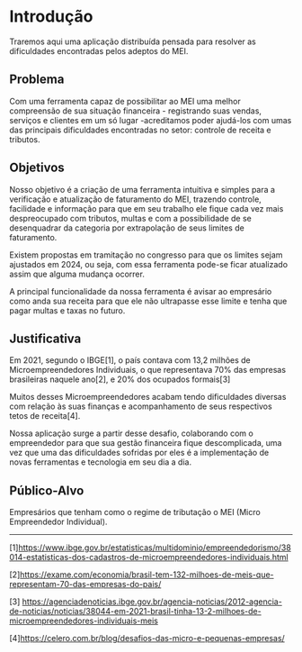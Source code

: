 # Introdução

Traremos aqui uma aplicação distribuída pensada para resolver as dificuldades encontradas pelos adeptos do MEI.

## Problema

Com uma ferramenta capaz de possibilitar ao MEI uma melhor compreensão de sua situação financeira - registrando suas vendas, serviços e clientes em um só lugar -acreditamos poder ajudá-los com umas das principais dificuldades encontradas no setor: controle de receita e tributos. 


## Objetivos

Nosso objetivo é a criação de uma ferramenta intuitiva e simples para a verificação e atualização de faturamento do MEI, trazendo controle, facilidade e informação para que em seu trabalho ele fique cada vez mais despreocupado com tributos, multas e com a possibilidade de se desenquadrar da categoria por extrapolação de seus limites de faturamento.

Existem propostas em tramitação no congresso para que os limites sejam ajustados em 2024, ou seja, com essa ferramenta pode-se ficar atualizado assim que alguma mudança ocorrer.

A principal funcionalidade da nossa ferramenta é avisar ao empresário como anda sua receita para que ele não ultrapasse esse limite e tenha que pagar multas e taxas no futuro.

## Justificativa

Em 2021, segundo o IBGE[1], o país contava com 13,2 milhões de Microempreendedores Individuais, o que representava 70% das empresas brasileiras naquele ano[2], e 20% dos ocupados formais[3]

Muitos desses Microempreendedores acabam tendo dificuldades diversas com relação às suas finanças e acompanhamento de seus respectivos tetos de receita[4]. 

Nossa aplicação surge a partir desse desafio, colaborando com o empreendedor para que sua gestão financeira fique descomplicada, uma vez que uma das dificuldades sofridas por eles é a implementação de novas ferramentas e tecnologia em seu dia a dia. 

## Público-Alvo

Empresários que tenham como o regime de tributação o MEI (Micro Empreendedor Individual).

---
[1]https://www.ibge.gov.br/estatisticas/multidominio/empreendedorismo/38014-estatisticas-dos-cadastros-de-microempreendedores-individuais.html

[2]https://exame.com/economia/brasil-tem-132-milhoes-de-meis-que-representam-70-das-empresas-do-pais/

[3] https://agenciadenoticias.ibge.gov.br/agencia-noticias/2012-agencia-de-noticias/noticias/38044-em-2021-brasil-tinha-13-2-milhoes-de-microempreendedores-individuais-meis

[4]https://celero.com.br/blog/desafios-das-micro-e-pequenas-empresas/


